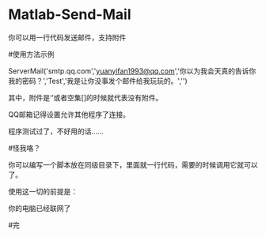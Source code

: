# Matlab-Send-Mail

你可以用一行代码发送邮件，支持附件

#使用方法示例

ServerMail('smtp.qq.com','yuanyifan1993@qq.com','你以为我会天真的告诉你我的密码？','Test','我是让你没事发个邮件给我玩玩的。','')

其中，附件是‘’或者空集[]的时候就代表没有附件。

QQ邮箱记得设置允许其他程序了连接。

程序测试过了，不好用的话……

#怪我咯？

你可以编写一个脚本放在同级目录下，里面就一行代码，需要的时候调用它就可以了。

使用这一切的前提是：

你的电脑已经联网了

#完

